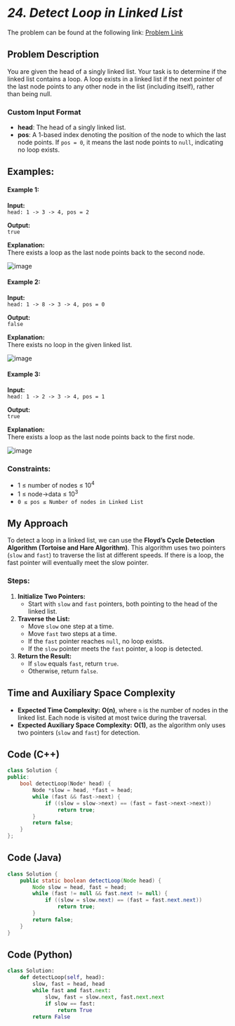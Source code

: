 # *24. Detect Loop in Linked List*

The problem can be found at the following link: [Problem Link](https://www.geeksforgeeks.org/problems/detect-loop-in-linked-list/1)



## Problem Description

You are given the head of a singly linked list. Your task is to determine if the linked list contains a loop. A loop exists in a linked list if the next pointer of the last node points to any other node in the list (including itself), rather than being null.

### **Custom Input Format**  
- **head**: The head of a singly linked list.  
- **pos**: A 1-based index denoting the position of the node to which the last node points. If `pos = 0`, it means the last node points to `null`, indicating no loop exists.  



## Examples:

#### Example 1:  
**Input:**  
`head: 1 -> 3 -> 4, pos = 2`  

**Output:**  
`true`

**Explanation:**  
There exists a loop as the last node points back to the second node.

![image](https://github.com/user-attachments/assets/0522f418-82c4-4391-b791-2d6d68a8f7c1)



#### Example 2:  
**Input:**  
`head: 1 -> 8 -> 3 -> 4, pos = 0`  

**Output:**  
`false`

**Explanation:**  
There exists no loop in the given linked list.

![image](https://github.com/user-attachments/assets/ce9a73b8-50ed-4695-867d-c283f2472c65)


#### Example 3:  
**Input:**  
`head: 1 -> 2 -> 3 -> 4, pos = 1`  

**Output:**  
`true`

**Explanation:**  
There exists a loop as the last node points back to the first node.

![image](https://github.com/user-attachments/assets/35e1dcf7-afc6-41f0-a60e-8b98b5a6cbf2)


### Constraints:
- 1 ≤ number of nodes ≤ $10^4$
- 1 ≤ node->data ≤ $10^3$
- `0 ≤ pos ≤ Number of nodes in Linked List`



## **My Approach**

To detect a loop in a linked list, we can use the **Floyd’s Cycle Detection Algorithm (Tortoise and Hare Algorithm)**. This algorithm uses two pointers (`slow` and `fast`) to traverse the list at different speeds. If there is a loop, the fast pointer will eventually meet the slow pointer.

### **Steps**:
1. **Initialize Two Pointers:**  
   - Start with `slow` and `fast` pointers, both pointing to the head of the linked list.
2. **Traverse the List:**  
   - Move `slow` one step at a time.  
   - Move `fast` two steps at a time.  
   - If the `fast` pointer reaches `null`, no loop exists.  
   - If the `slow` pointer meets the `fast` pointer, a loop is detected.
3. **Return the Result:**  
   - If `slow` equals `fast`, return `true`.  
   - Otherwise, return `false`.



## **Time and Auxiliary Space Complexity**

- **Expected Time Complexity:**  **O(n)**, where `n` is the number of nodes in the linked list. Each node is visited at most twice during the traversal.  
- **Expected Auxiliary Space Complexity:**  **O(1)**, as the algorithm only uses two pointers (`slow` and `fast`) for detection.



## Code (C++)

```cpp
class Solution {
public:
    bool detectLoop(Node* head) {
        Node *slow = head, *fast = head;
        while (fast && fast->next) {
            if ((slow = slow->next) == (fast = fast->next->next))
                return true;
        }
        return false;
    }
};
```



## Code (Java)

```java
class Solution {
    public static boolean detectLoop(Node head) {
        Node slow = head, fast = head;
        while (fast != null && fast.next != null) {
            if ((slow = slow.next) == (fast = fast.next.next))
                return true;
        }
        return false;
    }
}
```



## Code (Python)

```python
class Solution:
    def detectLoop(self, head):
        slow, fast = head, head
        while fast and fast.next:
            slow, fast = slow.next, fast.next.next
            if slow == fast:
                return True
        return False
```


